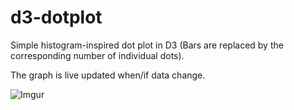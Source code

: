 # d3-dotplot
Simple histogram-inspired dot plot in D3 (Bars are replaced by the corresponding number of individual dots).

The graph is live updated when/if data change.


![Imgur](http://i.imgur.com/yFcaSPz.png)
